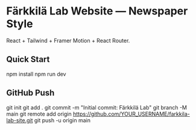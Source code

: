 # Färkkilä Lab Website — Newspaper Style

React + Tailwind + Framer Motion + React Router.

## Quick Start
npm install
npm run dev

## GitHub Push
git init
git add .
git commit -m "Initial commit: Färkkilä Lab"
git branch -M main
git remote add origin https://github.com/YOUR_USERNAME/farkkila-lab-site.git
git push -u origin main

